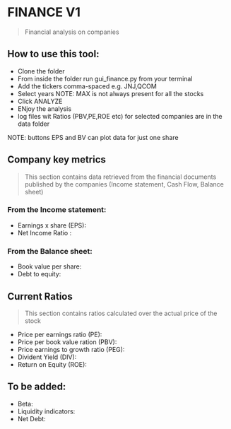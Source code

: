 # FINANCE V1

> Financial analysis on companies

## How to use this tool:
- Clone the folder
- From inside the folder run gui_finance.py from your terminal
- Add the tickers comma-spaced e.g. JNJ,QCOM
- Select years NOTE: MAX is not always present for all the stocks
- Click ANALYZE
- ENjoy the analysis
- log files wit Ratios (PBV,PE,ROE etc) for selected companies are in the data folder

NOTE: buttons EPS and BV can plot data for just one share

## Company key metrics

> This section contains data retrieved from the financial documents published by the companies (Income statement, Cash Flow, Balance sheet)

### From the Income statement:
- Earnings x share (EPS):
- Net Income Ratio :
### From the Balance sheet:
- Book value per share:
- Debt to equity:


## Current Ratios

> This section contains ratios calculated over the actual price of the stock

- Price per earnings ratio (PE):
- Price per book value ration (PBV):
- Price earnings to growth ratio (PEG):
- Divident Yield (DIV):
- Return on Equity (ROE):

## To be added:

- Beta:
- Liquidity indicators:
- Net Debt:




